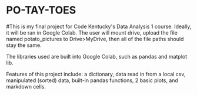 # PO-TAY-TOES

#This is my final project for Code Kentucky's Data Analysis 1 course. Ideally, it will be ran in Google Colab. The user will mount drive, upload the file named potato_pictures to Drive>MyDrive, then all of the file paths should stay the same. 

The libraries used are built into Google Colab, such as pandas and matplot lib. 

Features of this project include: a dictionary, data read in from a local csv, manipulated (sorted) data, built-in pandas functions, 2 basic plots, and markdown cells. 
